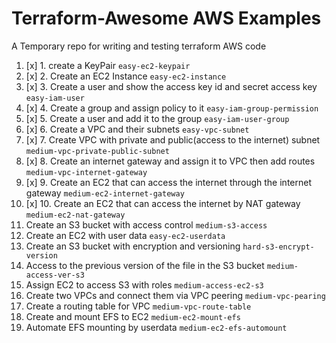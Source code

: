 # Terraform-Awesome AWS Examples
A Temporary repo for writing and testing terraform AWS code

1. [x] 1. create a KeyPair `easy-ec2-keypair`
2. [x] 2. Create an EC2 Instance `easy-ec2-instance`
3. [x] 3. Create a user and show the access key id and secret access key `easy-iam-user`
4. [x] 4. Create a group and assign policy to it `easy-iam-group-permission`
5. [x] 5. Create a user and add it to the group `easy-iam-user-group`
6. [x] 6. Create a VPC and their subnets `easy-vpc-subnet`
7. [x] 7. Create VPC with private and public(access to the internet) subnet `medium-vpc-private-public-subnet`
8. [x] 8. Create an internet gateway and assign it to VPC then add routes `medium-vpc-internet-gateway`
9. [x] 9. Create an EC2 that can access the internet through the internet gateway `medium-ec2-internet-gateway` 
10. [x] 10. Create an EC2 that can access the internet by NAT gateway `medium-ec2-nat-gateway`
11. Create an S3 bucket with access control `medium-s3-access`
12. Create an EC2 with user data `easy-ec2-userdata`
13. Create an S3 bucket with encryption and versioning `hard-s3-encrypt-version`
14. Access to the previous version of the file in the S3 bucket `medium-access-ver-s3`
15. Assign EC2 to access S3 with roles `medium-access-ec2-s3`
16. Create  two VPCs and  connect them via VPC peering `medium-vpc-pearing`
17. Create a routing table for VPC `medium-vpc-route-table`
18. Create and mount EFS to EC2 `medium-ec2-mount-efs`
19. Automate EFS mounting by userdata `medium-ec2-efs-automount`
